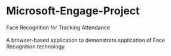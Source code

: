 # Microsoft-Engage-Project

Face Recognition for Tracking Attendance<br><br>
A browser-based application to demonstrate application of Face Recognition technology.
